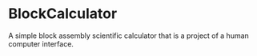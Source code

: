 # BlockCalculator
A simple block assembly scientific calculator that is a project of a human computer interface.
